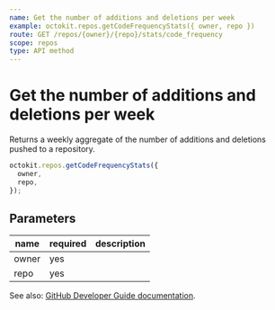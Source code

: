 ```yaml
---
name: Get the number of additions and deletions per week
example: octokit.repos.getCodeFrequencyStats({ owner, repo })
route: GET /repos/{owner}/{repo}/stats/code_frequency
scope: repos
type: API method
---
```


# Get the number of additions and deletions per week

Returns a weekly aggregate of the number of additions and deletions pushed to a repository.

```js
octokit.repos.getCodeFrequencyStats({
  owner,
  repo,
});
```

## Parameters

<table>
  <thead>
    <tr>
      <th>name</th>
      <th>required</th>
      <th>description</th>
    </tr>
  </thead>
  <tbody>
    <tr><td>owner</td><td>yes</td><td>

</td></tr>
<tr><td>repo</td><td>yes</td><td>

</td></tr>
  </tbody>
</table>

See also: [GitHub Developer Guide documentation](https://developer.github.com/v3/repos/statistics/#get-the-number-of-additions-and-deletions-per-week).
